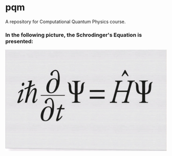 # pqm
A repository for Computational Quantum Physics course.

### In the following picture, the Schrodinger's Equation is presented:

![tunneleffect](schrod.jpg)
